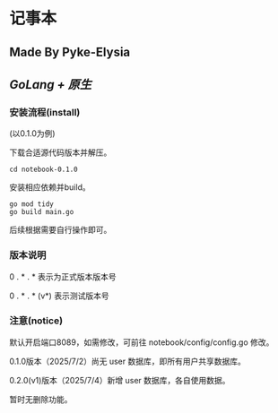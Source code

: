 # 记事本

## Made By Pyke-Elysia

## ***GoLang + 原生***

### 安装流程(install)

(以0.1.0为例)

下载合适源代码版本并解压。

```
cd notebook-0.1.0
```

安装相应依赖并build。

```
go mod tidy
go build main.go
```

后续根据需要自行操作即可。

### 版本说明

0 . * . * 表示为正式版本版本号

0 . * . * (v*) 表示测试版本号

### 注意(notice)

默认开启端口8089，如需修改，可前往 notebook/config/config.go 修改。

0.1.0版本（2025/7/2）尚无 user 数据库，即所有用户共享数据库。

0.2.0(v1)版本（2025/7/4）新增 user 数据库，各自使用数据。

暂时无删除功能。